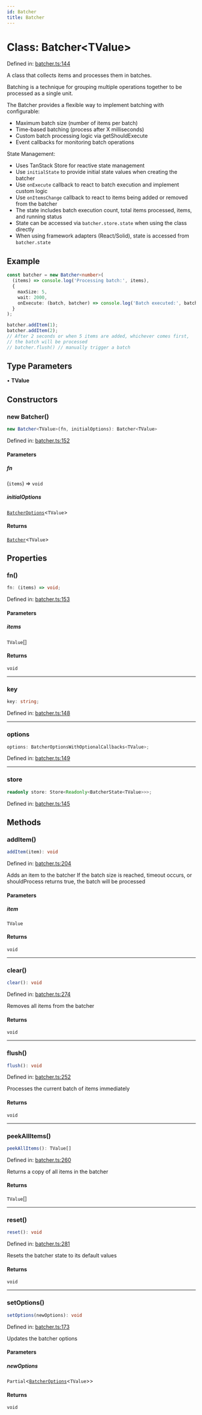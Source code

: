 ```yaml
---
id: Batcher
title: Batcher
---
```


<!-- DO NOT EDIT: this page is autogenerated from the type comments -->

# Class: Batcher\<TValue\>

Defined in: [batcher.ts:144](https://github.com/TanStack/pacer/blob/main/packages/pacer/src/batcher.ts#L144)

A class that collects items and processes them in batches.

Batching is a technique for grouping multiple operations together to be processed as a single unit.

The Batcher provides a flexible way to implement batching with configurable:
- Maximum batch size (number of items per batch)
- Time-based batching (process after X milliseconds)
- Custom batch processing logic via getShouldExecute
- Event callbacks for monitoring batch operations

State Management:
- Uses TanStack Store for reactive state management
- Use `initialState` to provide initial state values when creating the batcher
- Use `onExecute` callback to react to batch execution and implement custom logic
- Use `onItemsChange` callback to react to items being added or removed from the batcher
- The state includes batch execution count, total items processed, items, and running status
- State can be accessed via `batcher.store.state` when using the class directly
- When using framework adapters (React/Solid), state is accessed from `batcher.state`

## Example

```ts
const batcher = new Batcher<number>(
  (items) => console.log('Processing batch:', items),
  {
    maxSize: 5,
    wait: 2000,
    onExecute: (batch, batcher) => console.log('Batch executed:', batch)
  }
);

batcher.addItem(1);
batcher.addItem(2);
// After 2 seconds or when 5 items are added, whichever comes first,
// the batch will be processed
// batcher.flush() // manually trigger a batch
```

## Type Parameters

• **TValue**

## Constructors

### new Batcher()

```ts
new Batcher<TValue>(fn, initialOptions): Batcher<TValue>
```

Defined in: [batcher.ts:152](https://github.com/TanStack/pacer/blob/main/packages/pacer/src/batcher.ts#L152)

#### Parameters

##### fn

(`items`) => `void`

##### initialOptions

[`BatcherOptions`](../../interfaces/batcheroptions.md)\<`TValue`\>

#### Returns

[`Batcher`](../batcher.md)\<`TValue`\>

## Properties

### fn()

```ts
fn: (items) => void;
```

Defined in: [batcher.ts:153](https://github.com/TanStack/pacer/blob/main/packages/pacer/src/batcher.ts#L153)

#### Parameters

##### items

`TValue`[]

#### Returns

`void`

***

### key

```ts
key: string;
```

Defined in: [batcher.ts:148](https://github.com/TanStack/pacer/blob/main/packages/pacer/src/batcher.ts#L148)

***

### options

```ts
options: BatcherOptionsWithOptionalCallbacks<TValue>;
```

Defined in: [batcher.ts:149](https://github.com/TanStack/pacer/blob/main/packages/pacer/src/batcher.ts#L149)

***

### store

```ts
readonly store: Store<Readonly<BatcherState<TValue>>>;
```

Defined in: [batcher.ts:145](https://github.com/TanStack/pacer/blob/main/packages/pacer/src/batcher.ts#L145)

## Methods

### addItem()

```ts
addItem(item): void
```

Defined in: [batcher.ts:204](https://github.com/TanStack/pacer/blob/main/packages/pacer/src/batcher.ts#L204)

Adds an item to the batcher
If the batch size is reached, timeout occurs, or shouldProcess returns true, the batch will be processed

#### Parameters

##### item

`TValue`

#### Returns

`void`

***

### clear()

```ts
clear(): void
```

Defined in: [batcher.ts:274](https://github.com/TanStack/pacer/blob/main/packages/pacer/src/batcher.ts#L274)

Removes all items from the batcher

#### Returns

`void`

***

### flush()

```ts
flush(): void
```

Defined in: [batcher.ts:252](https://github.com/TanStack/pacer/blob/main/packages/pacer/src/batcher.ts#L252)

Processes the current batch of items immediately

#### Returns

`void`

***

### peekAllItems()

```ts
peekAllItems(): TValue[]
```

Defined in: [batcher.ts:260](https://github.com/TanStack/pacer/blob/main/packages/pacer/src/batcher.ts#L260)

Returns a copy of all items in the batcher

#### Returns

`TValue`[]

***

### reset()

```ts
reset(): void
```

Defined in: [batcher.ts:281](https://github.com/TanStack/pacer/blob/main/packages/pacer/src/batcher.ts#L281)

Resets the batcher state to its default values

#### Returns

`void`

***

### setOptions()

```ts
setOptions(newOptions): void
```

Defined in: [batcher.ts:173](https://github.com/TanStack/pacer/blob/main/packages/pacer/src/batcher.ts#L173)

Updates the batcher options

#### Parameters

##### newOptions

`Partial`\<[`BatcherOptions`](../../interfaces/batcheroptions.md)\<`TValue`\>\>

#### Returns

`void`
